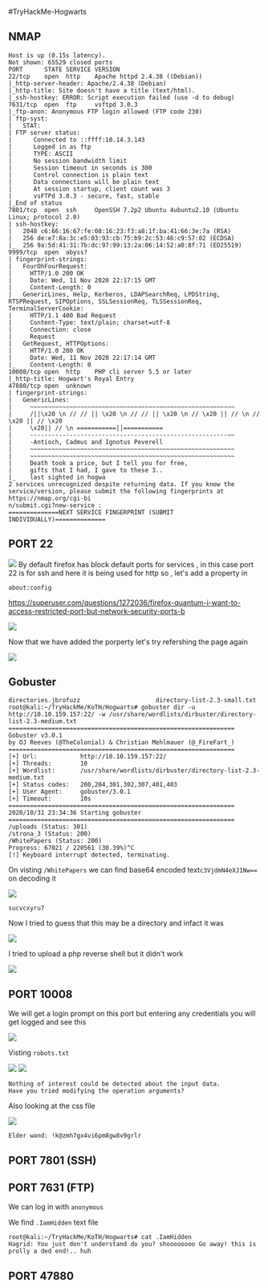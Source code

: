 #TryHackMe-Hogwarts


## NMAP

```
Host is up (0.15s latency).                                                                                                                         
Not shown: 65529 closed ports                                                                                                                       
PORT      STATE SERVICE VERSION                                                                                                                     
22/tcp    open  http    Apache httpd 2.4.38 ((Debian))                                                                                              
|_http-server-header: Apache/2.4.38 (Debian)                                                                                                        
|_http-title: Site doesn't have a title (text/html).                                                                                                
|_ssh-hostkey: ERROR: Script execution failed (use -d to debug)                                                                                     
7631/tcp  open  ftp     vsftpd 3.0.3                                                                                                                
|_ftp-anon: Anonymous FTP login allowed (FTP code 230)                                                                                              
| ftp-syst:                                                                                                                                         
|   STAT:                                                                                                                                           
| FTP server status:                                                                                                                                
|      Connected to ::ffff:10.14.3.143                                                                                                              
|      Logged in as ftp                                                                                                                             
|      TYPE: ASCII                                                                                                                                  
|      No session bandwidth limit                                                                                                                   
|      Session timeout in seconds is 300                                                                                                            
|      Control connection is plain text                                                                                                             
|      Data connections will be plain text                                                                                                          
|      At session startup, client count was 3                                                                                                       
|      vsFTPd 3.0.3 - secure, fast, stable                                                                                                          
|_End of status                                                                                                                                     
7801/tcp  open  ssh     OpenSSH 7.2p2 Ubuntu 4ubuntu2.10 (Ubuntu Linux; protocol 2.0)                                                               
| ssh-hostkey:                                                                                                                                      
|   2048 c6:66:16:67:fe:08:16:23:f3:a8:1f:ba:41:66:3e:7a (RSA)                                                                                      
|   256 de:e7:8a:3c:e5:03:93:cb:75:b9:2c:53:46:c9:57:02 (ECDSA)                                                                                     
|_  256 9a:5d:41:31:7b:dc:97:99:13:2a:06:14:52:a0:8f:71 (ED25519)                                                                                   
9999/tcp  open  abyss?                                                                                                                              
| fingerprint-strings:                                                                                                                              
|   FourOhFourRequest:                                                                                                                              
|     HTTP/1.0 200 OK
|     Date: Wed, 11 Nov 2020 22:17:15 GMT
|     Content-Length: 0
|   GenericLines, Help, Kerberos, LDAPSearchReq, LPDString, RTSPRequest, SIPOptions, SSLSessionReq, TLSSessionReq, TerminalServerCookie: 
|     HTTP/1.1 400 Bad Request
|     Content-Type: text/plain; charset=utf-8
|     Connection: close
|     Request
|   GetRequest, HTTPOptions: 
|     HTTP/1.0 200 OK
|     Date: Wed, 11 Nov 2020 22:17:14 GMT
|_    Content-Length: 0
10008/tcp open  http    PHP cli server 5.5 or later
|_http-title: Hogwart's Royal Entry
47880/tcp open  unknown
| fingerprint-strings: 
|   GenericLines: 
|     ~~~~~~~~~~~~~~~~~~~~~~~~~~~~~~~~~~~~~~~~~~~~~~~~~~~~~~~~~
|     /||\x20 \n // // || \x20 \n // // || \x20 \n // \x20 || // \n // \x20 || // \x20
|     \x20|| // \n ===========||===========
|     -------------------------------------------------------~~
|     -Antioch, Cadmus and Ignotus Peverell
|     ~~~~~~~~~~~~~~~~~~~~~~~~~~~~~~~~~~~~~~~~~~~~~~~~~~~~~~~~~
|     ~~~~~~~~~~~~~~~~~~~~~~~~~~~~~~~~~~~~~~~~~~~~~~~~~~~~~~~~~
|     Death took a price, but I tell you for free, 
|     gifts that I had, I gave to these 3..
|_    last sighted in hogwa
2 services unrecognized despite returning data. If you know the service/version, please submit the following fingerprints at https://nmap.org/cgi-bi
n/submit.cgi?new-service :
==============NEXT SERVICE FINGERPRINT (SUBMIT INDIVIDUALLY)============== 
```
## PORT 22

<img src="https://imgur.com/DHAhh9i.png"/>
By default firefox has block default ports for services , in this case port 22 is for ssh and here it is being used for http so , let's add a property in 

`about:config`

https://superuser.com/questions/1272036/firefox-quantum-i-want-to-access-restricted-port-but-network-security-ports-b

<img src="https://imgur.com/fZHcxl8.png"/>

Now that we have added the porperty let's try refershing the page again


<img src="https://imgur.com/jsM6pMl.png"/>


## Gobuster

```
directories.jbrofuzz                     directory-list-2.3-small.txt             
root@kali:~/TryHackMe/KoTH/Hogwarts# gobuster dir -u http://10.10.159.157:22/ -w /usr/share/wordlists/dirbuster/directory-list-2.3-medium.txt 
===============================================================
Gobuster v3.0.1
by OJ Reeves (@TheColonial) & Christian Mehlmauer (@_FireFart_)
===============================================================
[+] Url:            http://10.10.159.157:22/
[+] Threads:        10
[+] Wordlist:       /usr/share/wordlists/dirbuster/directory-list-2.3-medium.txt
[+] Status codes:   200,204,301,302,307,401,403
[+] User Agent:     gobuster/3.0.1
[+] Timeout:        10s
===============================================================
2020/10/31 23:34:36 Starting gobuster
===============================================================
/uploads (Status: 301)
/strona_3 (Status: 200)
/WhitePapers (Status: 200)
Progress: 67021 / 220561 (30.39%)^C
[!] Keyboard interrupt detected, terminating.

```


On visting `/WhitePapers` we can find base64 encoded text`c3VjdmN4eXJ1Nw==` on decoding it 

<img src="https://imgur.com/RQQmLiu.png"/>


`sucvcxyru7`


Now I tried to guess that this may be a directory and infact it was

<img src="https://imgur.com/0Ws99Wb.png"/>

I tried to upload a php reverse shell but it didn't work

<img src="https://imgur.com/3aziUSV.png"/>


## PORT 10008
We will get a login prompt on this port but entering any credentials you will get logged and see this

<img src="https://imgur.com/CCEi8rq.png"/>

Visting `robots.txt`

<img src="https://imgur.com/s8QCYAU.png"/>

<img src="https://imgur.com/Y95F72c.png"/>

```
Nothing of interest could be detected about the input data.
Have you tried modifying the operation arguments?
```

Also looking at the css file

<img src="https://imgur.com/xiEC8fx.png"/>

`Elder wand: !k@zmh7gx4vi6pm8gw8v9grlr`

## PORT 7801 (SSH)


## PORT 7631 (FTP)

We can log in with `anonymous` 

We find `.IamHidden` text file

```
root@kali:~/TryHackMe/KoTH/Hogwarts# cat .IamHidden 
Hagrid: You just don't understand do you? shoooooooo Go away! this is prolly a ded end!.. huh 
```


## PORT 47880